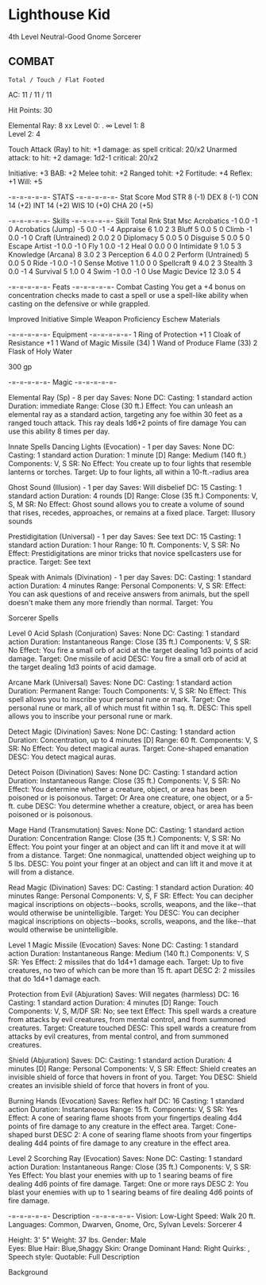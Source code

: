 Lighthouse Kid 
==============
4th Level Neutral-Good Gnome Sorcerer

COMBAT
------
    Total / Touch / Flat Footed
AC: 11    / 11    / 11

Hit Points: 	30		

Elemental Ray:	8 		xx
Level 0:		.		∞
Level 1:		8 		
Level 2:		4		

Touch Attack (Ray)
	to hit:       +1
	damage:       as spell
	critical:     20/x2
Unarmed attack:
	to hit:       +2
	damage:       1d2-1
	critical:     20/x2

Initiative:   +3
BAB:          +2
Melee tohit:  +2
Ranged tohit: +2
Fortitude:    +4
Reflex:       +1
Will:         +5


-=-=-=-=-=- STATS -=-=-=-=-=-
Stat    Score   Mod
STR      8       (-1)
DEX      8       (-1)
CON      14      (+2)
INT      14      (+2)
WIS      10      (+0)
CHA      20      (+5)


-=-=-=-=-=- Skills -=-=-=-=-=-
Skill                   Total   Rnk     Stat    Msc
Acrobatics               -1       0.0      -1       0
Acrobatics (Jump)        -5       0.0      -1       -4
Appraise                 6        1.0      2        3
Bluff                    5        0.0      5        0
Climb                    -1       0.0      -1       0
Craft (Untrained)        2        0.0      2        0
Diplomacy                5        0.0      5        0
Disguise                 5        0.0      5        0
Escape Artist            -1       0.0      -1       0
Fly                      1        0.0      -1       2
Heal                     0        0.0      0        0
Intimidate               9        1.0      5        3
Knowledge (Arcana)       8        3.0      2        3
Perception               6        4.0      0        2
Perform (Untrained)      5        0.0      5        0
Ride                     -1       0.0      -1       0
Sense Motive             1        1.0      0        0
Spellcraft               9        4.0      2        3
Stealth                  3        0.0      -1       4
Survival                 5        1.0      0        4
Swim                     -1       0.0      -1       0
Use Magic Device         12       3.0      5        4

                                                    
-=-=-=-=-=- Feats -=-=-=-=-=-
Combat Casting
  You get a +4 bonus on concentration checks made to cast a spell or use a spell-like ability when casting on the defensive or while grappled.
  
Improved Initiative
Simple Weapon Proficiency
Eschew Materials

 
-=-=-=-=-=- Equipment -=-=-=-=-=-
1	Ring of Protection +1
1	Cloak of Resistance +1
1	Wand of Magic Missile (34)
1	Wand of Produce Flame (33)
2	Flask of Holy Water

300 gp

-=-=-=-=-=- Magic -=-=-=-=-=-

Elemental Ray (Sp)  - 8 per day
Saves: None
DC:
Casting: 1 standard action
Duration: immediate
Range: Close (30 ft.)
Effect: You can unleash an elemental ray as a standard action, targeting any foe within 30 feet as a ranged touch attack. This ray deals 1d6+2 points of fire damage You can use this ability 8 times per day. 

Innate Spells
Dancing Lights (Evocation) - 1 per day
Saves: None
DC: 
Casting: 1 standard action
Duration: 1 minute [D]
Range: Medium (140 ft.)
Components: V, S
SR: No
Effect: You create up to four lights that resemble lanterns or torches.
Target:	Up to four lights, all within a 10-ft.-radius area

Ghost Sound (Illusion) - 1 per day
Saves: Will disbelief
DC: 15
Casting: 1 standard action
Duration: 4 rounds [D]
Range: Close (35 ft.)
Components: V, S, M
SR: No
Effect: Ghost sound allows you to create a volume of sound that rises, recedes, approaches, or remains at a fixed place.
Target:	Illusory sounds

Prestidigitation (Universal) - 1 per day
Saves: See text
DC: 15
Casting: 1 standard action
Duration: 1 hour
Range: 10 ft.
Components: V, S
SR: No
Effect: Prestidigitations are minor tricks that novice spellcasters use for practice.
Target:	See text

Speak with Animals (Divination) - 1 per day
Saves: 
DC: 
Casting: 1 standard action
Duration: 4 minutes
Range: Personal
Components: V, S
SR: 
Effect: You can ask questions of and receive answers from animals, but the spell doesn't make them any more friendly than normal.
Target:	You

Sorcerer Spells

Level 0
Acid Splash (Conjuration)
Saves: None	DC: 	Casting: 1 standard action
Duration: Instantaneous	Range: Close (35 ft.)	Components: V, S
SR: No	Effect: You fire a small orb of acid at the target dealing 1d3 points of acid damage.	Target: One missile of acid
DESC: You fire a small orb of acid at the target dealing 1d3 points of acid damage.

Arcane Mark (Universal)
Saves: None	DC: 	Casting: 1 standard action
Duration: Permanent	Range: Touch	Components: V, S
SR: No	Effect: This spell allows you to inscribe your personal rune or mark.	Target: One personal rune or mark, all of which must fit within 1 sq. ft.
DESC:  This spell allows you to inscribe your personal rune or mark.

Detect Magic (Divination)
Saves: None	DC: 	Casting: 1 standard action
Duration: Concentration, up to 4 minutes [D]	Range: 60 ft.	Components: V, S
SR: No	Effect: You detect magical auras.	Target: Cone-shaped emanation
DESC: You detect magical auras.

Detect Poison (Divination)
Saves: None	DC: 	Casting: 1 standard action
Duration: Instantaneous	Range: Close (35 ft.)	Components: V, S
SR: No	Effect: You determine whether a creature, object, or area has been poisoned or is poisonous.	Target: Or Area one creature, one object, or a 5-ft. cube
DESC: You determine whether a creature, object, or area has been poisoned or is poisonous.

Mage Hand (Transmutation)
Saves: None	DC: 	Casting: 1 standard action
Duration: Concentration	Range: Close (35 ft.)	Components: V, S
SR: No	Effect: You point your finger at an object and can lift it and move it at will from a distance.	Target: One nonmagical, unattended object weighing up to 5 lbs.
DESC: You point your finger at an object and can lift it and move it at will from a distance.

Read Magic (Divination)
Saves: 	DC: 	Casting: 1 standard action
Duration: 40 minutes	Range: Personal	Components: V, S, F
SR: 	Effect: You can decipher magical inscriptions on objects--books, scrolls, weapons, and the like--that would otherwise be unintelligible.	Target: You
DESC: You can decipher magical inscriptions on objects--books, scrolls, weapons, and the like--that would otherwise be unintelligible.
 
 
Level 1
Magic Missile (Evocation)
Saves: None	DC: 	Casting: 1 standard action
Duration: Instantaneous	Range: Medium (140 ft.)	Components: V, S
SR: Yes	Effect: 2 missiles that do 1d4+1 damage each.	Target: Up to five creatures, no two of which can be more than 15 ft. apart
DESC 2:  2 missiles that do 1d4+1 damage each.

Protection from Evil (Abjuration)
Saves: Will negates (harmless)	DC: 16	Casting: 1 standard action
Duration: 4 minutes [D]	Range: Touch	Components: V, S, M/DF
SR: No; see text	Effect: This spell wards a creature from attacks by evil creatures, from mental control, and from summoned creatures.	Target: Creature touched
DESC: This spell wards a creature from attacks by evil creatures, from mental control, and from summoned creatures.

Shield (Abjuration)
Saves: 	DC: 	Casting: 1 standard action
Duration: 4 minutes [D]	Range: Personal	Components: V, S
SR: 	Effect: Shield creates an invisible shield of force that hovers in front of you.	Target: You
DESC: Shield creates an invisible shield of force that hovers in front of you.

Burning Hands (Evocation)
Saves: Reflex half	DC: 16	Casting: 1 standard action
Duration: Instantaneous	Range: 15 ft.	Components: V, S
SR: Yes	Effect: A cone of searing flame shoots from your fingertips dealing 4d4 points of fire damage to any creature in the effect area.	Target: Cone-shaped burst
DESC 2:  A cone of searing flame shoots from your fingertips dealing 4d4 points of fire damage to any creature in the effect area.
 
 
Level 2
Scorching Ray (Evocation)
Saves: None	DC: 	Casting: 1 standard action
Duration: Instantaneous	Range: Close (35 ft.)	Components: V, S
SR: Yes	Effect: You blast your enemies with up to 1 searing beams of fire dealing 4d6 points of fire damage.	Target: One or more rays
DESC 2:  You blast your enemies with up to 1 searing beams of fire dealing 4d6 points of fire damage.
 

-=-=-=-=-=- Description -=-=-=-=-=-
Vision:     Low-Light
Speed:      Walk 20 ft.
Languages:  Common, Dwarven, Gnome, Orc, Sylvan
Levels:		Sorcerer 4

Height: 3' 5"             Weight: 37 lbs.                 Gender: Male	
Eyes:   Blue             Hair: Blue,Shaggy              Skin: Orange
Dominant Hand: Right      Quirks: , 	
Speech style:        Quotable: 
Full Description

Background


